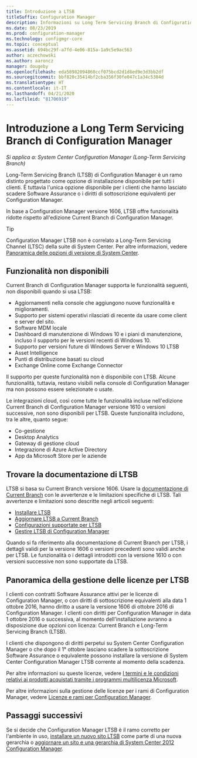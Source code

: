 ```yaml
---
title: Introduzione a LTSB
titleSuffix: Configuration Manager
description: Informazioni su Long Term Servicing Branch di Configuration Manager.
ms.date: 08/23/2019
ms.prod: configuration-manager
ms.technology: configmgr-core
ms.topic: conceptual
ms.assetid: 694bc29f-a7fd-4e06-815a-1a9c5e9ac563
author: aczechowski
ms.author: aaroncz
manager: dougeby
ms.openlocfilehash: eda58982094860ccf075bcd2d1d8ed9e3d3bb2df
ms.sourcegitcommit: bbf820c35414bf2cba356f30fe047c1a34c5384d
ms.translationtype: HT
ms.contentlocale: it-IT
ms.lasthandoff: 04/21/2020
ms.locfileid: "81706919"
---
```

# <a name="introduction-to-the-long-term-servicing-branch-of-configuration-manager"></a>Introduzione a Long Term Servicing Branch di Configuration Manager

*Si applica a: System Center Configuration Manager (Long-Term Servicing Branch)*

Long-Term Servicing Branch (LTSB) di Configuration Manager è un ramo distinto progettato come opzione di installazione disponibile per tutti i clienti. È tuttavia l'unica opzione disponibile per i clienti che hanno lasciato scadere Software Assurance o i diritti di sottoscrizione equivalenti per Configuration Manager.

In base a Configuration Manager versione 1606, LTSB offre funzionalità ridotte rispetto all'edizione Current Branch di Configuration Manager.

> [!TIP]   
> Configuration Manager LTSB non è correlato a Long-Term Servicing Channel (LTSC) della suite di System Center. Per altre informazioni, vedere [Panoramica delle opzioni di versione di System Center](https://docs.microsoft.com/system-center/ltsc-and-sac-overview).

## <a name="features-that-arent-available"></a>Funzionalità non disponibili

Current Branch di Configuration Manager supporta le funzionalità seguenti, non disponibili quando si usa LTSB:

- Aggiornamenti nella console che aggiungono nuove funzionalità e miglioramenti.
- Supporto per sistemi operativi rilasciati di recente da usare come client e server del sito.
- Software MDM locale
- Dashboard di manutenzione di Windows 10 e i piani di manutenzione, incluso il supporto per le versioni recenti di Windows 10.  
- Supporto per versioni future di Windows Server e Windows 10 LTSB
- Asset Intelligence
- Punti di distribuzione basati su cloud
- Exchange Online come Exchange Connector    

Il supporto per queste funzionalità non è disponibile con LTSB. Alcune funzionalità, tuttavia, restano visibili nella console di Configuration Manager ma non possono essere selezionate o usate.

Le integrazioni cloud, così come tutte le funzionalità incluse nell'edizione Current Branch di Configuration Manager versione 1610 o versioni successive, non sono disponibili per LTSB. Queste funzionalità includono, tra le altre, quanto segue:<!--SCCMDocs#1823-->

- Co-gestione
- Desktop Analytics
- Gateway di gestione cloud
- Integrazione di Azure Active Directory
- App da Microsoft Store per le aziende

## <a name="find-ltsb-documentation"></a>Trovare la documentazione di LTSB

LTSB si basa su Current Branch versione 1606. Usare la [documentazione di Current Branch](https://docs.microsoft.com/sccm/) con le avvertenze e le limitazioni specifiche di LTSB. Tali avvertenze e limitazioni sono descritte negli articoli seguenti:

- [Installare LTSB](install-the-ltsb.md)
- [Aggiornare LTSB a Current Branch](convert-to-current-branch.md)
- [Configurazioni supportate per LTSB](supported-configurations-for-ltsb.md)
- [Gestire LTSB di Configuration Manager](manage-the-ltsb.md)

Quando si fa riferimento alla documentazione di Current Branch per LTSB, i dettagli validi per la versione 1606 o versioni precedenti sono validi anche per LTSB. Le funzionalità o i dettagli introdotti con la versione 1610 o con versioni successive non sono supportate da LTSB.

## <a name="licensing-overview-for-the-ltsb"></a>Panoramica della gestione delle licenze per LTSB   

I clienti con contratti Software Assurance attivi per le licenze di Configuration Manager, o con diritti di sottoscrizione equivalenti alla data 1 ottobre 2016, hanno diritto a usare la versione 1606 di ottobre 2016 di Configuration Manager. I clienti con diritti per Configuration Manager in data 1 ottobre 2016 o successiva, al momento dell'installazione avranno a disposizione due opzioni con licenza: Current Branch e Long-Term Servicing Branch (LTSB).

I clienti che dispongono di diritti perpetui su System Center Configuration Manager o che dopo il 1° ottobre lasciano scadere la sottoscrizione Software Assurance o equivalente possono installare la versione di System Center Configuration Manager LTSB corrente al momento della scadenza.

Per altre informazioni su queste licenze, vedere [I termini e le condizioni relativi ai prodotti acquistati tramite i programmi multilicenza Microsoft](https://go.microsoft.com/fwlink/?LinkId=800052).

Per altre informazioni sulla gestione delle licenze per i rami di Configuration Manager, vedere [Licenze e rami per Configuration Manager](learn-more-editions.md).

## <a name="next-steps"></a>Passaggi successivi

Se si decide che Configuration Manager LTSB è il ramo corretto per l'ambiente in uso, [installare un nuovo sito LTSB](install-the-ltsb.md#install-a-new-site) come parte di una nuova gerarchia o [aggiornare un sito e una gerarchia di System Center 2012 Configuration Manager](install-the-ltsb.md#upgrade-from-system-center-2012-configuration-manager).
